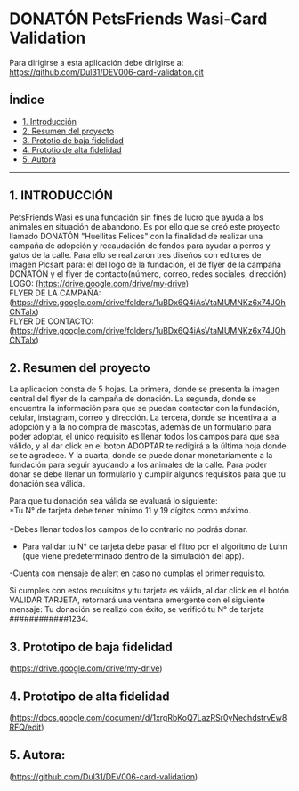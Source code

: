# DONATÓN PetsFriends Wasi-Card Validation
Para dirigirse a esta aplicación debe dirigirse a: https://github.com/Dul31/DEV006-card-validation.git
## Índice
* [1. Introducción](#1-introducción)
* [2. Resumen del proyecto](#2-resumen-del-proyecto)
* [3. Prototio de baja fidelidad](#3-Prototipo-de-baja-fidelidad)
* [4. Prototio de alta fidelidad](#3-Prototipo-de-alta-fidelidad)
* [5. Autora](#5-Autora)
***

## 1.   INTRODUCCIÓN  
PetsFriends Wasi es una fundación sin fines de lucro que ayuda a los animales en situación de abandono. Es por ello que se creó este proyecto llamado DONATÓN "Huellitas Felices" con la finalidad de realizar una campaña de adopción y recaudación de fondos para ayudar a perros y gatos de la calle. Para ello se realizaron tres diseños con editores de imagen Picsart para: el del logo de la fundación, el de flyer de la campaña DONATÓN y el flyer de contacto(número, correo, redes sociales, dirección) 
<br>
LOGO: (https://drive.google.com/drive/my-drive) <br>
FLYER DE LA CAMPAÑA: (https://drive.google.com/drive/folders/1uBDx6Q4iAsVtaMUMNKz6x74JQhCNTalx) <br>
FLYER DE CONTACTO: (https://drive.google.com/drive/folders/1uBDx6Q4iAsVtaMUMNKz6x74JQhCNTalx)


## 2. Resumen del proyecto
La aplicacion consta de 5 hojas. La primera, donde se presenta la imagen central del flyer de la campaña de donación. La segunda, donde se encuentra la información para que se puedan contactar con la fundación, celular, instagram, correo y dirección. La tercera, donde se incentiva a la adopción y a la no compra de mascotas, además de un formulario para poder adoptar, el único requisito es llenar todos los campos para que sea válido, y al dar click en el boton ADOPTAR te redigirá a la última hoja donde se te agradece. Y la cuarta, donde se puede donar monetariamente a la fundación para seguir ayudando a los animales de la calle. Para poder donar se debe llenar un formulario y cumplir algunos requisitos para que tu donación sea válida. <br>

Para que tu donación sea válida se evaluará lo siguiente: <br>
*Tu N° de tarjeta debe tener mínimo 11 y 19 dígitos como máximo.  
<br>
*Debes llenar todos los campos de lo contrario no podrás donar.<br>
* Para validar tu N° de tarjeta debe pasar el filtro por el algoritmo de Luhn (que viene predeterminado dentro de la simulación del app). <br>

-Cuenta con mensaje de alert en caso no cumplas el primer requisito. <br>

Si cumples con estos requisitos y tu tarjeta es válida, al dar click en el botón VALIDAR TARJETA, retornará una ventana emergente con el siguiente mensaje: Tu donación se realizó con éxito, se verificó tu N° de tarjeta ############1234.

## 3. Prototipo de baja fidelidad
(https://drive.google.com/drive/my-drive)


## 4. Prototipo de alta fidelidad
(https://docs.google.com/document/d/1xrgRbKoQ7LazRSr0yNechdstrvEw8RFQ/edit)


## 5. Autora:
(https://github.com/Dul31/DEV006-card-validation)
